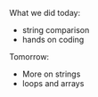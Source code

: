 What we did today:
- string comparison
- hands on coding

Tomorrow:
- More on strings
- loops and arrays